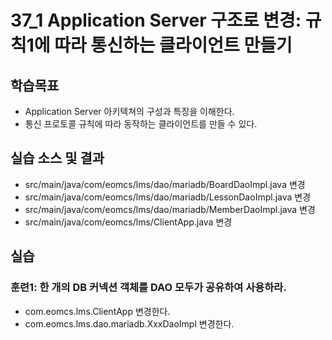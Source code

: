 # 37_1 Application Server 구조로 변경: 규칙1에 따라 통신하는 클라이언트 만들기

## 학습목표

- Application Server 아키텍쳐의 구성과 특징을 이해한다.
- 통신 프로토콜 규칙에 따라 동작하는 클라이언트를 만들 수 있다.


## 실습 소스 및 결과

- src/main/java/com/eomcs/lms/dao/mariadb/BoardDaoImpl.java 변경
- src/main/java/com/eomcs/lms/dao/mariadb/LessonDaoImpl.java 변경
- src/main/java/com/eomcs/lms/dao/mariadb/MemberDaoImpl.java 변경
- src/main/java/com/eomcs/lms/ClientApp.java 변경

## 실습  

### 훈련1: 한 개의 DB 커넥션 객체를 DAO 모두가 공유하여 사용하라.

- com.eomcs.lms.ClientApp 변경한다.
- com.eomcs.lms.dao.mariadb.XxxDaoImpl 변경한다.

